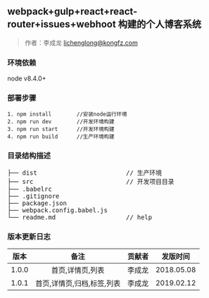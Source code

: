 ##  webpack+gulp+react+react-router+issues+webhoot 构建的个人博客系统

> 作者：李成龙 <lichenglong@kongfz.com>

### 环境依赖

node v8.4.0+


### 部署步骤

```
1. npm install        //安装node运行环境
2. npm run dev        //开发环境构建
3. npm run start      //开发环境构建
4. npm run build      //生产环境构建
```

### 目录结构描述

<pre>
├── dist                        // 生产环境
├── src                         // 开发项目目录
├── .babelrc
├── .gitignore                  
├── package.json
├── webpack.config.babel.js
└── readme.md                   // help
</pre>


### 版本更新日志

| 版本 | 备注 | 贡献者 | 发版时间 |
| :--: | :--: | :--: | :--: |
| 1.0.0 | 首页,详情页,列表 | 李成龙 | 2018.05.08 |
| 1.0.1 | 首页,详情页,归档,标签,列表 | 李成龙 | 2019.02.12 |
